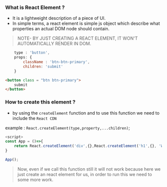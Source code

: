 ### What is React Element ?

* It is a lightweight description of a piece of UI.
* In simple terms, a react element is simple js object which describe what properties an actual DOM node should contain.

>NOTE- BY JUST CREATING A REACT ELEMENT, IT WON'T AUTOMATICALLY RENDER IN DOM.

```javascript
    type : 'button',
    props: {
        className : 'btn-btn-primary',
        children: 'submit'
    }
```
<!-- this is an example of a react element which look like as an JavaScript object -->

```html
<button class = "btn btn-primary">
    submit
</button>
```
<!-- The above React element is equavalent to this above html code -->


### How to create this element ?

* by using the `createElement` function and to use this function we need  to include the `React CDN`

example : `React.createElement(type,property,...children)`;

<!-- Let's see this in action  -->

```js
<script>
const App = ()=>{
    return React.createElement('div',{},React.createElement('h1',{}, 'Welcome to react'))
}

App();
```
> Now, even if we call this function still it will not work because here we just create an react element for us, in order to run this we need to some more work.


###